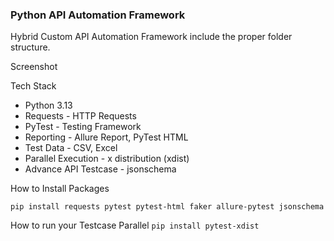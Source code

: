 ### Python API Automation Framework

Hybrid Custom API Automation Framework include the proper folder structure.

Screenshot

Tech Stack
- Python 3.13
- Requests - HTTP Requests
- PyTest - Testing Framework
- Reporting - Allure Report, PyTest HTML
- Test Data - CSV, Excel 
- Parallel Execution - x distribution (xdist)
- Advance API Testcase - jsonschema

How to Install Packages
```
pip install requests pytest pytest-html faker allure-pytest jsonschema
```

How to run your Testcase Parallel
```pip install pytest-xdist ```


